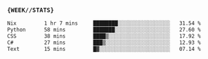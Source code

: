 ### `{WEEK//STATS}` 
<!--START_SECTION:waka-->

```txt
Nix         1 hr 7 mins     ████████░░░░░░░░░░░░░░░░░   31.54 %
Python      58 mins         ███████░░░░░░░░░░░░░░░░░░   27.60 %
CSS         38 mins         ████▒░░░░░░░░░░░░░░░░░░░░   17.92 %
C#          27 mins         ███▒░░░░░░░░░░░░░░░░░░░░░   12.93 %
Text        15 mins         █▓░░░░░░░░░░░░░░░░░░░░░░░   07.14 %
```

<!--END_SECTION:waka-->
